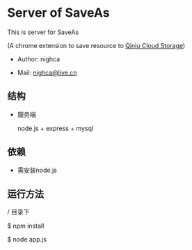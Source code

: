 Server of SaveAs
======

This is server for SaveAs 

(A chrome extension to save resource to [Qiniu Cloud Storage](http://qiniutek.com/ "Qiniu"))

 * Author:   nighca

 * Mail:     nighca@live.cn
 
结构
----

 * 服务端
 
   node.js + express + mysql

依赖
----

 * 需安装node.js

运行方法
----
   
   / 目录下

   $ npm install
   
   $ node app.js


